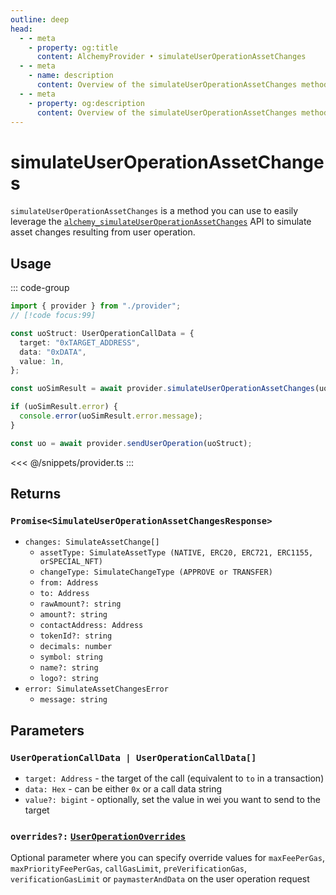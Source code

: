 ```yaml
---
outline: deep
head:
  - - meta
    - property: og:title
      content: AlchemyProvider • simulateUserOperationAssetChanges
  - - meta
    - name: description
      content: Overview of the simulateUserOperationAssetChanges method on Alchemy Provider in aa-alchemy
  - - meta
    - property: og:description
      content: Overview of the simulateUserOperationAssetChanges method on Alchemy Provider in aa-alchemy
---
```


# simulateUserOperationAssetChanges

`simulateUserOperationAssetChanges` is a method you can use to easily leverage the [`alchemy_simulateUserOperationAssetChanges`](https://docs.alchemy.com/reference/alchemy-simulateuseroperationassetchanges) API to simulate asset changes resulting from user operation.

## Usage

::: code-group

```ts [example.ts]
import { provider } from "./provider";
// [!code focus:99]

const uoStruct: UserOperationCallData = {
  target: "0xTARGET_ADDRESS",
  data: "0xDATA",
  value: 1n,
};

const uoSimResult = await provider.simulateUserOperationAssetChanges(uoStruct);

if (uoSimResult.error) {
  console.error(uoSimResult.error.message);
}

const uo = await provider.sendUserOperation(uoStruct);
```

<<< @/snippets/provider.ts
:::

## Returns

### `Promise<SimulateUserOperationAssetChangesResponse>`

- `changes: SimulateAssetChange[]`
  - `assetType: SimulateAssetType (NATIVE, ERC20, ERC721, ERC1155,  orSPECIAL_NFT)`
  - `changeType: SimulateChangeType (APPROVE or TRANSFER)`
  - `from: Address`
  - `to: Address`
  - `rawAmount?: string`
  - `amount?: string`
  - `contactAddress: Address`
  - `tokenId?: string`
  - `decimals: number`
  - `symbol: string`
  - `name?: string`
  - `logo?: string`
- `error: SimulateAssetChangesError`
  - `message: string`

## Parameters

### `UserOperationCallData | UserOperationCallData[]`

- `target: Address` - the target of the call (equivalent to `to` in a transaction)
- `data: Hex` - can be either `0x` or a call data string
- `value?: bigint` - optionally, set the value in wei you want to send to the target

### `overrides?:` [`UserOperationOverrides`](/packages/aa-core/types/userOperationOverrides.md)

Optional parameter where you can specify override values for `maxFeePerGas`, `maxPriorityFeePerGas`, `callGasLimit`, `preVerificationGas`, `verificationGasLimit` or `paymasterAndData` on the user operation request

